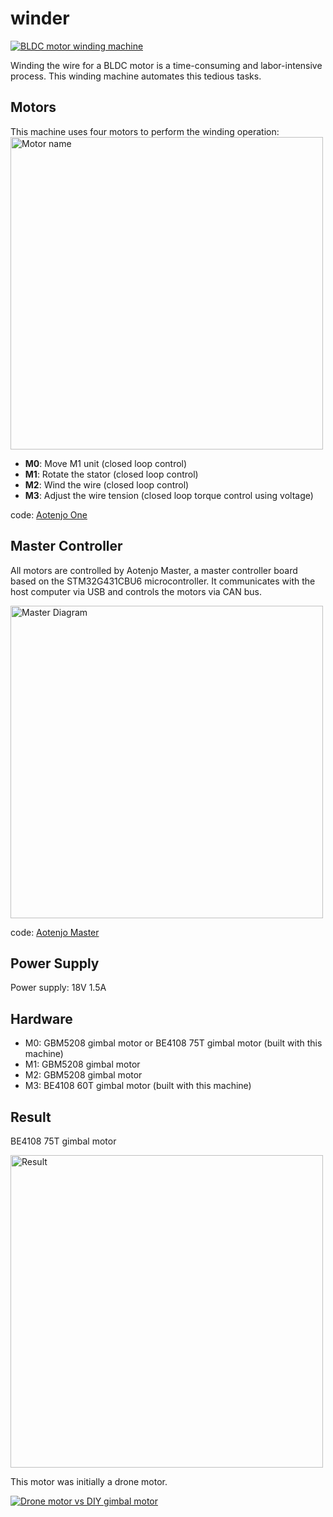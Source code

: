 # winder

[![BLDC motor winding machine](http://img.youtube.com/vi/486nUU2FjGU/0.jpg)](http://www.youtube.com/watch?v=486nUU2FjGU "BLDC Motor Winding Machine")

Winding the wire for a BLDC motor is a time-consuming and labor-intensive process. This winding machine automates this tedious tasks.

## Motors
This machine uses four motors to perform the winding operation:
<img src="/.github/images/motor-name.png" alt="Motor name" width="500"/>

- **M0**: Move M1 unit (closed loop control)
- **M1**: Rotate the stator (closed loop control)
- **M2**: Wind the wire (closed loop control)
- **M3**: Adjust the wire tension (closed loop torque control using voltage)

code: [Aotenjo One](https://github.com/aotenjo-xyz/one)

## Master Controller
All motors are controlled by Aotenjo Master, a master controller board based on the STM32G431CBU6 microcontroller. It communicates with the host computer via USB and controls the motors via CAN bus.

<img src="/.github/images/master-diagram.png" alt="Master Diagram" width="500"/>

code: [Aotenjo Master](https://github.com/aotenjo-xyz/master)

## Power Supply
Power supply: 18V 1.5A

## Hardware
- M0: GBM5208 gimbal motor or BE4108 75T gimbal motor (built with this machine)
- M1: GBM5208 gimbal motor
- M2: GBM5208 gimbal motor
- M3: BE4108 60T gimbal motor (built with this machine)

## Result
BE4108 75T gimbal motor

<img src="/.github/images/result.png" alt="Result" width="500"/>

This motor was initially a drone motor.


[![Drone motor vs DIY gimbal motor](http://img.youtube.com/vi/56WxTAfKFDU/0.jpg)](https://www.youtube.com/shorts/56WxTAfKFDU "Drone motor vs DIY gimbal motor")